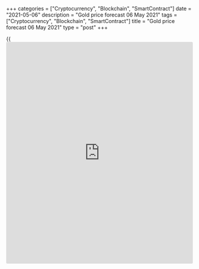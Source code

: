 +++
categories = ["Cryptocurrency", "Blockchain", "SmartContract"]
date = "2021-05-06"
description = "Gold price forecast 06 May 2021"
tags = ["Cryptocurrency", "Blockchain", "SmartContract"]
title = "Gold price forecast 06 May 2021"
type = "post"
+++

{{<iframe id="large-banner" src="https://www.bounty.group/#slide=28.0" width="100%" height="600" scrolling="no" style="border: 0px solid rgb(216, 221, 230); border-radius: 3px;">}}

2021-05-06

2021-05-06

Gold is to rise. Forecast as of 06.05.2021Dmitri Demidenko

Does it make any sense to discuss the tightening of the Fed’s monetary
[policy](https://www.fintechee.com/policy/) if the US economy hasn’t yet opened in full and the inflation
hasn’t reached 3%-3.5%? How does Fed’s [policy](https://www.fintechee.com/policy/) affect the gold prices?
Let us analyze the gold outlook and make up a trading plan

### Weekly gold fundamental forecast

The successful result requires coordination and unity. If there had not
been agreement among the Fed’s members in March 2020, the central bank
would not have supported the US economy with such a significant monetary
stimulus. Nonetheless, when all FOMC representatives stick to the same
speeches, there is a risk of missing something important. There could be
an alternative scenario, suggested by financial markets and totally
rejected by the Fed. Such a situation creates a favorable environment
for gold.

People who forget about past mistakes could make them again. For
experienced [investor](https://www.fintechee.com/tutorial-for-forex-trading/investor-mode/)s, the current situation seems similar to that of
the 1970s when a boom in commodity markets and problems with supply
triggered a sharp rise in inflation. The surge of the Bloomberg
Commodity Index, being driven by oil, to its ten-year highs pushes
global manufacturing prices to their highest levels since 2009. The US
producer prices are up to the highest levels since 2008. Supply
disruptions due to the increase in demand are a matter of concern.

### Dynamics of Commodity Index

 _Source_ _: Bloomberg_

Inflation expectations are rising, but the Fed ignores this fact. Even,
the Fed’s hawks, such as  Boston's Eric Rosengren and Cleveland's
Loretta Mester, believe the potential inflation surge is temporary.
Mester believes some increase in inflation expectations and actual
inflation would be a welcome development, as the inflation pressure has
been low for a long time. Rosengren notes that the US economy needs
compensation for the downturn during the recession. The statements that
it is too early to unwind the monetary stimulus and taper the QE will
surprise nobody. Therefore, the [XAUUSD][1] bulls go ahead.

### Dynamics of US inflation expectations

 _Source_ _: Bloomberg_

The story that gold is growing due to the acceleration of inflation, a
hedging tool against which it has been for many centuries, is a
beautiful fairy tale. No more. In fact, precious metals are just as much
an asset as stocks or bonds, and their share in investment portfolios
increases at a time when Treasury yields are [historical](https://www.fintechee.com/services/historical-data-for-forex/)ly low or
falling. At the same time, Treasury nominal yields do not go up because
of the Fed's willingness to allow the economy to overheat, while real
yields do not go up because of rising inflationary expectations.
Furthermore, the greenback is weakening, so the  [XAUUSD][1] bulls
naturally go ahead.

### Weekly gold trading plan

Gold could start falling in price if the Fed’s stance changes. It will
hardly happen before the third quarter, as the US economy has not fully
reopened, and the inflation hasn’t hit 3%-3.5%. So, I do not think the
increase in inflation this year should be the type of sustainable
increase However, market conditions should change, and the Fed will have
to tighten monetary [policy](https://www.fintechee.com/policy/). I do not think it will hike the federal
funds rate this or next year. So, gold should not have exhausted its
growth potential. If the gold price breaks out the resistance at $1800,
one could add up to the longs entered in the [zone of $1750-$1755][2].



## Price chart of XAUUSD in real time mode

The content of this article reflects the author’s opinion and does not
necessarily reflect the official position of LiteForex. The material
published on this page is provided for informational purposes only and
should not be considered as the provision of investment advice for the
purposes of Directive 2004/39/EC.

Rate this article:

{{value}}

( {{count}} {{title}} )

   1. my.liteforex.com/trading/chart?symbol=XAUUSD&returnUrl=true
   2. www.liteforex.com/blog/analysts-opinions/gold-changes-its-course-forecast-as-of-06042021/
